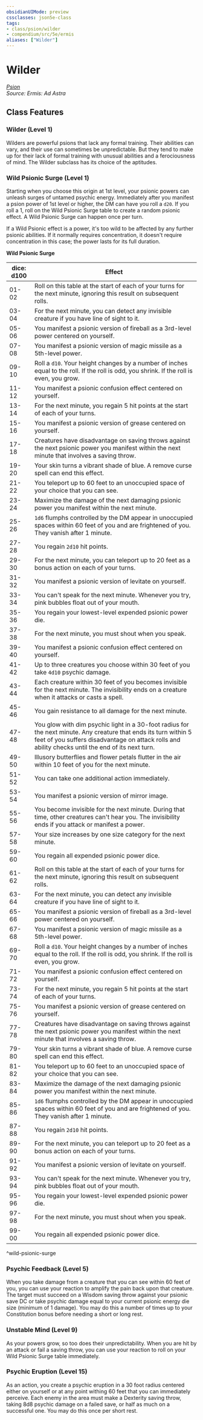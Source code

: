 ```yaml
---
obsidianUIMode: preview
cssclasses: json5e-class
tags:
- class/psion/wilder
- compendium/src/5e/ermis
aliases: ["Wilder"]
---
```

# Wilder
*[Psion](./psion-ermis.md#)*  
*Source: Ermis: Ad Astra*  


## Class Features

### Wilder (Level 1)

Wilders  are powerful psions that lack any formal training. Their abilities can vary, and their use can sometimes be unpredictable. But they tend to make up for their lack of formal training with unusual abilities and a ferociousness of mind. The Wilder subclass has its choice of the aptitudes.

### Wild Psionic Surge (Level 1)

Starting when you choose this origin at 1st level, your psionic powers can unleash surges of untamed psychic energy. Immediately after you manifest a psion power of 1st level or higher, the DM can have you roll a `d20`. If you roll a 1, roll on the Wild Psionic Surge table to create a random psionic effect. A Wild Psionic Surge can happen once per turn.

If a Wild Psionic effect is a power, it's too wild to be affected by any further psionic abilities. If it normally requires concentration, it doesn't require concentration in this case; the power lasts for its full duration.

**Wild Psionic Surge**

| dice: d100 | Effect |
|------------|--------|
| 01-02 | Roll on this table at the start of each of your turns for the next minute, ignoring this result on subsequent rolls. |
| 03-04 | For the next minute, you can detect any invisible creature if you have line of sight to it. |
| 05-06 | You manifest a psionic version of fireball as a 3rd-level power centered on yourself. |
| 07-08 | You manifest a psionic version of magic missile as a 5th-level power. |
| 09-10 | Roll a `d10`. Your height changes by a number of inches equal to the roll. If the roll is odd, you shrink. If the roll is even, you grow. |
| 11-12 | You manifest a psionic confusion effect centered on yourself. |
| 13-14 | For the next minute, you regain 5 hit points at the start of each of your turns. |
| 15-16 | You manifest a psionic version of grease centered on yourself. |
| 17-18 | Creatures have disadvantage on saving throws against the next psionic power you manifest within the next minute that involves a saving throw. |
| 19-20 | Your skin turns a vibrant shade of blue. A remove curse spell can end this effect. |
| 21-22 | You teleport up to 60 feet to an unoccupied space of your choice that you can see. |
| 23-24 | Maximize the damage of the next damaging psionic power you manifest within the next minute. |
| 25-26 | `1d6` flumphs controlled by the DM appear in unoccupied spaces within 60 feet of you and are frightened of you. They vanish after 1 minute. |
| 27-28 | You regain `2d10` hit points. |
| 29-30 | For the next minute, you can teleport up to 20 feet as a bonus action on each of your turns. |
| 31-32 | You manifest a psionic version of levitate on yourself. |
| 33-34 | You can't speak for the next minute. Whenever you try, pink bubbles float out of your mouth. |
| 35-36 | You regain your lowest-level expended psionic power die. |
| 37-38 | For the next minute, you must shout when you speak. |
| 39-40 | You manifest a psionic confusion effect centered on yourself. |
| 41-42 | Up to three creatures you choose within 30 feet of you take `4d10` psychic damage. |
| 43-44 | Each creature within 30 feet of you becomes invisible for the next minute. The invisibility ends on a creature when it attacks or casts a spell. |
| 45-46 | You gain resistance to all damage for the next minute. |
| 47-48 | You glow with dim psychic light in a 30-foot radius for the next minute. Any creature that ends its turn within 5 feet of you suffers disadvantage on attack rolls and ability checks until the end of its next turn. |
| 49-50 | Illusory butterflies and flower petals flutter in the air within 10 feet of you for the next minute. |
| 51-52 | You can take one additional action immediately. |
| 53-54 | You manifest a psionic version of mirror image. |
| 55-56 | You become invisible for the next minute. During that time, other creatures can't hear you. The invisibility ends if you attack or manifest a power. |
| 57-58 | Your size increases by one size category for the next minute. |
| 59-60 | You regain all expended psionic power dice. |
| 61-62 | Roll on this table at the start of each of your turns for the next minute, ignoring this result on subsequent rolls. |
| 63-64 | For the next minute, you can detect any invisible creature if you have line of sight to it. |
| 65-66 | You manifest a psionic version of fireball as a 3rd-level power centered on yourself. |
| 67-68 | You manifest a psionic version of magic missile as a 5th-level power. |
| 69-70 | Roll a `d10`. Your height changes by a number of inches equal to the roll. If the roll is odd, you shrink. If the roll is even, you grow. |
| 71-72 | You manifest a psionic confusion effect centered on yourself. |
| 73-74 | For the next minute, you regain 5 hit points at the start of each of your turns. |
| 75-76 | You manifest a psionic version of grease centered on yourself. |
| 77-78 | Creatures have disadvantage on saving throws against the next psionic power you manifest within the next minute that involves a saving throw. |
| 79-80 | Your skin turns a vibrant shade of blue. A remove curse spell can end this effect. |
| 81-82 | You teleport up to 60 feet to an unoccupied space of your choice that you can see. |
| 83-84 | Maximize the damage of the next damaging psionic power you manifest within the next minute. |
| 85-86 | `1d6` flumphs controlled by the DM appear in unoccupied spaces within 60 feet of you and are frightened of you. They vanish after 1 minute. |
| 87-88 | You regain `2d10` hit points. |
| 89-90 | For the next minute, you can teleport up to 20 feet as a bonus action on each of your turns. |
| 91-92 | You manifest a psionic version of levitate on yourself. |
| 93-94 | You can't speak for the next minute. Whenever you try, pink bubbles float out of your mouth. |
| 95-96 | You regain your lowest-level expended psionic power die. |
| 97-98 | For the next minute, you must shout when you speak. |
| 99-00 | You regain all expended psionic power dice. |
^wild-psionic-surge

### Psychic Feedback (Level 5)

When you take damage from a creature that you can see within 60 feet of you, you can use your reaction to amplify the pain back upon that creature. The target must succeed on a Wisdom saving throw against your psionic save DC or take psychic damage equal to your current psionic energy die size (minimum of 1 damage). You may do this a number of times up to your Constitution bonus before needing a short or long rest.

### Unstable Mind (Level 9)

As your powers grow, so too does their unpredictability. When you are hit by an attack or fail a saving throw, you can use your reaction to roll on your Wild Psionic Surge table immediately.

### Psychic Eruption (Level 15)

As an action, you create a psychic eruption in a 30 foot radius centered either on yourself or at any point withing 60 feet that you can immediately perceive. Each enemy in the area must make a Dexterity saving throw, taking 8d8 psychic damage on a failed save, or half as much on a successful one. You may do this once per short rest.